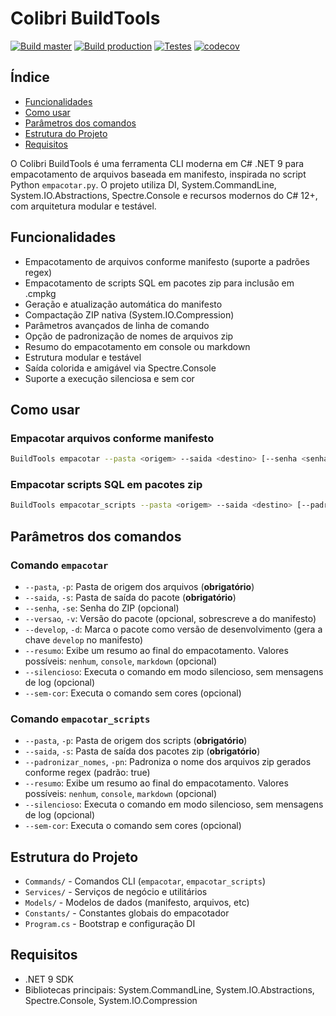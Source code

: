 # Colibri BuildTools

[![Build master](https://github.com/ColibriAgile/build-tools/actions/workflows/build.yml/badge.svg?branch=master)](https://github.com/ColibriAgile/build-tools/actions/workflows/build.yml)
[![Build production](https://github.com/ColibriAgile/build-tools/actions/workflows/build-production.yml/badge.svg)](https://github.com/ColibriAgile/build-tools/actions/workflows/build-production.yml)
[![Testes](https://github.com/ColibriAgile/build-tools/actions/workflows/testes.yml/badge.svg?branch=master)](https://github.com/ColibriAgile/build-tools/actions/workflows/testes.yml)
[![codecov](https://codecov.io/gh/ColibriAgile/build-tools/graph/badge.svg?token=IURQ5VBDSW)](https://codecov.io/gh/ColibriAgile/build-tools)

## Índice

- [Funcionalidades](#funcionalidades)
- [Como usar](#como-usar)
- [Parâmetros dos comandos](#parâmetros-dos-comandos)
- [Estrutura do Projeto](#estrutura-do-projeto)
- [Requisitos](#requisitos)

O Colibri BuildTools é uma ferramenta CLI moderna em C# .NET 9 para empacotamento de arquivos baseada em manifesto, inspirada no script Python `empacotar.py`. O projeto utiliza DI, System.CommandLine, System.IO.Abstractions, Spectre.Console e recursos modernos do C# 12+, com arquitetura modular e testável.

## Funcionalidades

- Empacotamento de arquivos conforme manifesto (suporte a padrões regex)
- Empacotamento de scripts SQL em pacotes zip para inclusão em .cmpkg
- Geração e atualização automática do manifesto
- Compactação ZIP nativa (System.IO.Compression)
- Parâmetros avançados de linha de comando
- Opção de padronização de nomes de arquivos zip
- Resumo do empacotamento em console ou markdown
- Estrutura modular e testável
- Saída colorida e amigável via Spectre.Console
- Suporte a execução silenciosa e sem cor

## Como usar

### Empacotar arquivos conforme manifesto

```sh
BuildTools empacotar --pasta <origem> --saida <destino> [--senha <senha>] [--versao <versao>] [--develop] [--resumo <tipo>] [--silencioso] [--sem-cor]
```

### Empacotar scripts SQL em pacotes zip

```sh
BuildTools empacotar_scripts --pasta <origem> --saida <destino> [--padronizar_nomes <true|false>] [--resumo <tipo>] [--silencioso] [--sem-cor]
```

## Parâmetros dos comandos

### Comando `empacotar`

- `--pasta`, `-p`: Pasta de origem dos arquivos (**obrigatório**)
- `--saida`, `-s`: Pasta de saída do pacote (**obrigatório**)
- `--senha`, `-se`: Senha do ZIP (opcional)
- `--versao`, `-v`: Versão do pacote (opcional, sobrescreve a do manifesto)
- `--develop`, `-d`: Marca o pacote como versão de desenvolvimento (gera a chave `develop` no manifesto)
- `--resumo`: Exibe um resumo ao final do empacotamento. Valores possíveis: `nenhum`, `console`, `markdown` (opcional)
- `--silencioso`: Executa o comando em modo silencioso, sem mensagens de log (opcional)
- `--sem-cor`: Executa o comando sem cores (opcional)

### Comando `empacotar_scripts`

- `--pasta`, `-p`: Pasta de origem dos scripts (**obrigatório**)
- `--saida`, `-s`: Pasta de saída dos pacotes zip (**obrigatório**)
- `--padronizar_nomes`, `-pn`: Padroniza o nome dos arquivos zip gerados conforme regex (padrão: true)
- `--resumo`: Exibe um resumo ao final do empacotamento. Valores possíveis: `nenhum`, `console`, `markdown` (opcional)
- `--silencioso`: Executa o comando em modo silencioso, sem mensagens de log (opcional)
- `--sem-cor`: Executa o comando sem cores (opcional)

## Estrutura do Projeto

- `Commands/` - Comandos CLI (`empacotar`, `empacotar_scripts`)
- `Services/` - Serviços de negócio e utilitários
- `Models/` - Modelos de dados (manifesto, arquivos, etc)
- `Constants/` - Constantes globais do empacotador
- `Program.cs` - Bootstrap e configuração DI

## Requisitos

- .NET 9 SDK
- Bibliotecas principais: System.CommandLine, System.IO.Abstractions, Spectre.Console, System.IO.Compression

